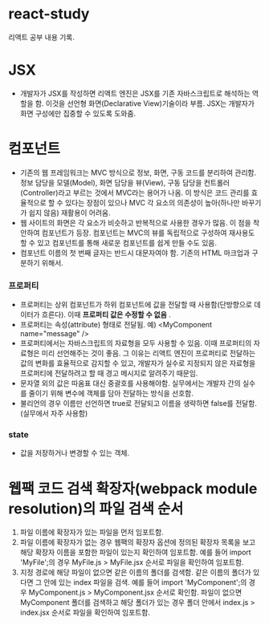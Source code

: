 # react-study
리액트 공부 내용 기록.
# JSX
- 개발자가 JSX를 작성하면 리액트 엔진은 JSX를 기존 자바스크립트로 해석하는 역할을 함. 이것을 선언형 화면(Declarative View)기술이라 부름. JSX는 개발자가 화면 구성에만 집중할 수 있도록 도와줌.
# 컴포넌트
- 기존의 웹 프레임워크는 MVC 방식으로 정보, 화면, 구동 코드를 분리하여 관리함. 정보 담당을 모델(Model), 화면 담당을 뷰(View), 구동 담당을 컨트롤러(Controller)라고 부르는 것에서 MVC라는 용어가 나옴. 이 방식은 코드 관리를 효율적으로 할 수 있다는 장점이 있으나 MVC 각 요소의 의존성이 높아(하나만 바꾸기가 쉽지 않음) 재활용이 어려움.
- 웹 사이트의 화면은 각 요소가 비슷하고 반복적으로 사용한 경우가 많음. 이 점을 착안하여 컴포넌트가 등장. 컴포넌트는 MVC의 뷰를 독립적으로 구성하여 재사용도 할 수 있고 컴포넌트를 통해 새로운 컴포넌트를 쉽게 만들 수도 있음.
- 컴포넌트 이름의 첫 번째 글자는 반드시 대문자여야 함. 기존의 HTML 마크업과 구분하기 위해서.
### 프로퍼티
- 프로퍼티는 상위 컴포넌트가 하위 컴포넌트에 값을 전달할 때 사용함(단방향으로 데이터가 흐른다). 이때 **프로퍼티 값은 수정할 수 없음** .
- 프로퍼티는 속성(attribute) 형태로 전달됨. 예) \<MyComponent name="message" />
- 프로퍼티에서는 자바스크립트의 자료형을 모두 사용할 수 있음. 이때 프로퍼티의 자료형은 미리 선언해주는 것이 좋음. 그 이유는 리액트 엔진이 프로퍼티로 전달하는 값의 변화를 효율적으로 감지할 수 있고, 개발자가 실수로 지정되지 않은 자료형을 프로퍼티에 전달하려고 할 때 경고 메시지로 알려주기 때문임.
- 문자열 외의 값은 따옴표 대신 중괄호를 사용해야함. 실무에서는 개발자 간의 실수를 줄이기 위해 변수에 객체를 담아 전달하는 방식을 선호함.
- 불리언의 경우 이름만 선언하면 true로 전달되고 이름을 생략하면 false를 전달함.(실무에서 자주 사용함)
### state
- 값을 저장하거나 변경할 수 있는 객체.
# 웹팩 코드 검색 확장자(webpack module resolution)의 파일 검색 순서
1. 파일 이름에 확장자가 있는 파일을 먼저 임포트함.
2. 파일 이름에 확장자가 없는 경우 웹팩의 확장자 옵션에 정의된 확장자 목록을 보고 해당 확장자 이름을 포함한 파일이 있는지 확인하여 임포트함. 예를 들어 import 'MyFile';의 경우 MyFile.js > MyFile.jsx 순서로 파일을 확인하여 임포트함.
3. 지정 경로에 해당 파일이 없으면 같은 이름의 폴더를 검색함. 같은 이름의 폴더가 있다면 그 안에 있는 index 파일을 검색. 예를 들어 import 'MyComponent';의 경우 MyComponent.js > MyComponent.jsx 순서로 확인함. 파일이 없으면 MyComponent 폴더를 검색하고 해당 폴더가 있는 경우 폴더 안에서 index.js > index.jsx 순서로 파일을 확인하여 임포트함.
